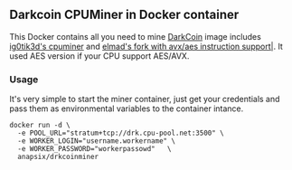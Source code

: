 ## Darkcoin CPUMiner in Docker container

This Docker contains all you need to mine [DarkCoin](http://darkcoin.io/) image includes [ig0tik3d's cpuminer](https://github.com/ig0tik3d/darkcoin-cpuminer-1.2c) and [elmad's fork with avx/aes instruction support|](https://github.com/elmad/darkcoin-cpuminer-1.3-avx-aes). It used AES version if your CPU support AES/AVX.

### Usage

It's very simple to start the miner container, just get your credentials and pass them as environmental variables to the container intance.

    docker run -d \
      -e POOL_URL="stratum+tcp://drk.cpu-pool.net:3500" \
      -e WORKER_LOGIN="username.workername" \
      -e WORKER_PASSWORD="workerpassowd"   \
      anapsix/drkcoinminer
